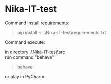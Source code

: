 # Nika-IT-test

Command install requirements:

>pip install -r .\Nika-IT-test\requirements.txt

Command execute:

in directory .\Nika-IT-test\src\
run command "behave"

>behave

or play in PyCharm